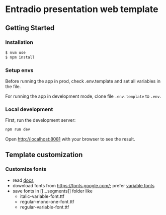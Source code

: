# Entradio presentation web template

## Getting Started

### Installation

```bash
$ nvm use
$ npm install
```

### Setup envs

Before running the app in prod, check .env.template and set all variables in the file.

For running the app in development mode, clone file `.env.template` to `.env`.

### Local development

First, run the development server:

```bash
npm run dev
```

Open [http://localhost:8081](http://localhost:8081) with your browser to see the result.

## Template customization

### Customize fonts

- read [docs](https://nextjs.org/docs/app/building-your-application/optimizing/fonts#local-fonts)
- download fonts from https://fonts.google.com/; prefer [variable fonts](https://fonts.google.com/variablefonts)
- save fonts in [[...segments]] folder like
  - italic-variable-font.ttf
  - regular-mono-one-font.ttf
  - regular-variable-font.ttf
